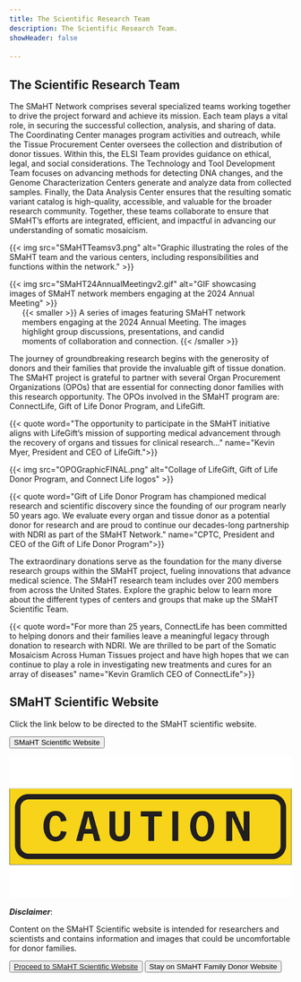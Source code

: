 ```yaml
---
title: The Scientific Research Team
description: The Scientific Research Team.
showHeader: false

---
```


## The Scientific Research Team

The SMaHT Network comprises several specialized teams working together to drive the project forward and achieve its mission. Each team plays a vital role, in securing the successful collection, analysis, and sharing of data. The Coordinating Center manages program activities and outreach, while the Tissue Procurement Center oversees the collection and distribution of donor tissues. Within this, the ELSI Team provides guidance on ethical, legal, and social considerations. The Technology and Tool Development Team focuses on advancing methods for detecting DNA changes, and the Genome Characterization Centers generate and analyze data from collected samples. Finally, the Data Analysis Center ensures that the resulting somatic variant catalog is high-quality, accessible, and valuable for the broader research community. Together, these teams collaborate to ensure that SMaHT’s efforts are integrated, efficient, and impactful in advancing our understanding of somatic mosaicism.

{{< img src="SMaHTTeamsv3.png" alt="Graphic illustrating the roles of the SMaHT team and the various centers, including responsibilities and functions within the network." >}}

<div style="width:90%">
{{< img src="SMaHT24AnnualMeetingv2.gif" alt="GIF showcasing images of SMaHT network members engaging at the 2024 Annual Meeting" >}}
<div style="max-width:90%;margin:auto">
{{< smaller >}}
A series of images featuring SMaHT network members engaging at the 2024 Annual Meeting. The images highlight group discussions, presentations, and candid moments of collaboration and connection.
{{< /smaller >}}
</div>
</div>

The journey of groundbreaking research begins with the generosity of donors and their families that provide the invaluable gift of tissue donation. The SMaHT project is grateful to partner with several Organ Procurement Organizations (OPOs) that are essential for connecting donor families with this research opportunity. The OPOs involved in the SMaHT program are: ConnectLife, Gift of Life Donor Program, and LifeGift.

{{< quote word="The opportunity to participate in the SMaHT initiative aligns with LifeGift’s mission of supporting medical advancement through the recovery of organs and tissues for clinical research..." name="Kevin Myer, President and CEO of LifeGift.">}}

{{< img src="OPOGraphicFINAL.png"  alt="Collage of LifeGift, Gift of Life Donor Program, and Connect Life logos" >}}

{{< quote word="Gift of Life Donor Program has championed medical research and scientific discovery since the founding of our program nearly 50 years ago. We evaluate every organ and tissue donor as a potential donor for research and are proud to continue our decades-long partnership with NDRI as part of the SMaHT Network." name="CPTC, President and CEO of the Gift of Life Donor Program">}}

The extraordinary donations serve as the foundation for the many diverse research groups within the SMaHT project, fueling innovations that advance medical science. The SMaHT research team includes over 200 members from across the United States. Explore the graphic below to learn more about the different types of centers and groups that make up the SMaHT Scientific Team.

{{< quote word="For more than 25 years, ConnectLife has been committed to helping donors and their families leave a meaningful legacy through donation to research with NDRI. We are thrilled to be part of the Somatic Mosaicism Across Human Tissues project and have high hopes that we can continue to play a role in investigating new treatments and cures for an array of diseases" name="Kevin Gramlich CEO of ConnectLife">}}


## SMaHT Scientific Website

Click the link below to be directed to the SMaHT scientific website.

<button id="id_reachout" class="to-main" onClick="showModal();">SMaHT Scientific Website</button>

<div id="myModal" class="modal">
    <!-- Modal content -->
        <div><img src="car-44144_640.png"></div>
            <div class="intro">
            <p><strong><em>Disclaimer</em></strong>: </p>
            <p >Content on the SMaHT Scientific website is intended for researchers and scientists and contains information and images that could be uncomfortable for donor families.</p>
            <button class="to-main"><a href="https://smaht.org">Proceed to SMaHT Scientific Website</a></button>
            <button class="close to-main">Stay on SMaHT Family Donor Website</button>
            </div>
        </div>
</div>
